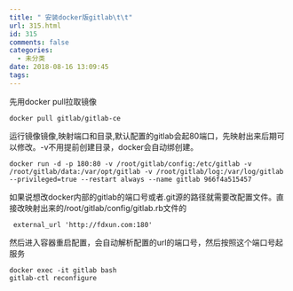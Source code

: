 ```yaml
---
title: " 安装docker版gitlab\t\t"
url: 315.html
id: 315
comments: false
categories:
  - 未分类
date: 2018-08-16 13:09:45
tags:
---
```


先用docker pull拉取镜像

    docker pull gitlab/gitlab-ce
    

运行镜像镜像,映射端口和目录,默认配置的gitlab会起80端口，先映射出来后期可以修改。-v不用提前创建目录，docker会自动绑创建。

    docker run -d -p 180:80 -v /root/gitlab/config:/etc/gitlab -v /root/gitlab/data:/var/opt/gitlab -v /root/gitlab/log:/var/log/gitlab --privileged=true --restart always --name gitlab 966f4a515457
    

如果说想改docker内部的gitlab的端口号或者.git源的路径就需要改配置文件。直接改映射出来的/root/gitlab/config/gitlab.rb文件的

     external_url 'http://fdxun.com:180'
    

然后进入容器重启配置，会自动解析配置的url的端口号，然后按照这个端口号起服务

    docker exec -it gitlab bash
    gitlab-ctl reconfigure